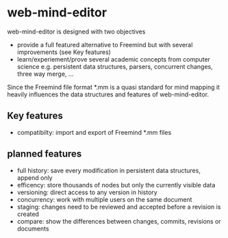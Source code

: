 # web-mind-editor
web-mind-editor is designed with two objectives
- provide a full featured alternative to Freemind but with several improvements (see Key features)
- learn/experiement/prove several academic concepts from computer science e.g. persistent data structures, parsers, concurrent changes, three way merge, ...

Since the Freemind file format *.mm is a quasi standard for mind mapping 
it heavily influences the data structures and features of web-mind-editor.

## Key features
- compatibilty: import and export of Freemind *.mm files

## planned features
- full history: save every modification in persistent data structures, append only
- efficency: store thousands of nodes but only the currently visible data
- versioning: direct access to any version in history
- concurrency: work with multiple users on the same document
- staging: changes need to be reviewed and accepted before a revision is created
- compare: show the differences between changes, commits, revisions or documents
